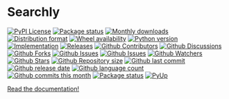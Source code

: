# Searchly

[![PyPI License](https://img.shields.io/pypi/l/searchly.svg)](https://pypi.org/project/searchly/)
[![Package status](https://img.shields.io/pypi/status/searchly.svg)](https://pypi.org/project/searchly/)
[![Monthly downloads](https://img.shields.io/pypi/dm/searchly.svg)](https://pypi.org/project/searchly/)
[![Distribution format](https://img.shields.io/pypi/format/searchly.svg)](https://pypi.org/project/searchly/)
[![Wheel availability](https://img.shields.io/pypi/wheel/searchly.svg)](https://pypi.org/project/searchly/)
[![Python version](https://img.shields.io/pypi/pyversions/searchly.svg)](https://pypi.org/project/searchly/)
[![Implementation](https://img.shields.io/pypi/implementation/searchly.svg)](https://pypi.org/project/searchly/)
[![Releases](https://img.shields.io/github/downloads/phil65/searchly/total.svg)](https://github.com/phil65/searchly/releases)
[![Github Contributors](https://img.shields.io/github/contributors/phil65/searchly)](https://github.com/phil65/searchly/graphs/contributors)
[![Github Discussions](https://img.shields.io/github/discussions/phil65/searchly)](https://github.com/phil65/searchly/discussions)
[![Github Forks](https://img.shields.io/github/forks/phil65/searchly)](https://github.com/phil65/searchly/forks)
[![Github Issues](https://img.shields.io/github/issues/phil65/searchly)](https://github.com/phil65/searchly/issues)
[![Github Issues](https://img.shields.io/github/issues-pr/phil65/searchly)](https://github.com/phil65/searchly/pulls)
[![Github Watchers](https://img.shields.io/github/watchers/phil65/searchly)](https://github.com/phil65/searchly/watchers)
[![Github Stars](https://img.shields.io/github/stars/phil65/searchly)](https://github.com/phil65/searchly/stars)
[![Github Repository size](https://img.shields.io/github/repo-size/phil65/searchly)](https://github.com/phil65/searchly)
[![Github last commit](https://img.shields.io/github/last-commit/phil65/searchly)](https://github.com/phil65/searchly/commits)
[![Github release date](https://img.shields.io/github/release-date/phil65/searchly)](https://github.com/phil65/searchly/releases)
[![Github language count](https://img.shields.io/github/languages/count/phil65/searchly)](https://github.com/phil65/searchly)
[![Github commits this month](https://img.shields.io/github/commit-activity/m/phil65/searchly)](https://github.com/phil65/searchly)
[![Package status](https://codecov.io/gh/phil65/searchly/branch/main/graph/badge.svg)](https://codecov.io/gh/phil65/searchly/)
[![PyUp](https://pyup.io/repos/github/phil65/searchly/shield.svg)](https://pyup.io/repos/github/phil65/searchly/)

[Read the documentation!](https://phil65.github.io/searchly/)
